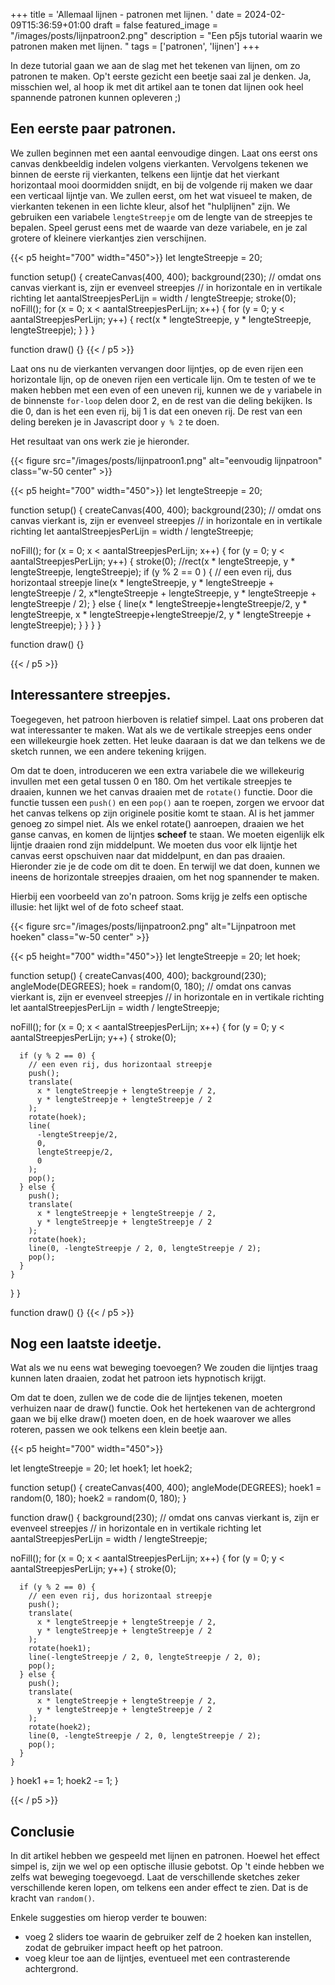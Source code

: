 +++
title = 'Allemaal lijnen - patronen met lijnen. '
date = 2024-02-09T15:36:59+01:00
draft = false
featured_image = "/images/posts/lijnpatroon2.png"
description = "Een p5js tutorial waarin we patronen maken met lijnen. "
tags = ['patronen', 'lijnen']
+++

In deze tutorial gaan we aan de slag met het tekenen van lijnen, om zo patronen te maken. Op't eerste gezicht een beetje saai zal je denken. Ja, misschien wel, al hoop ik met dit artikel aan te tonen dat lijnen ook heel spannende patronen kunnen opleveren ;)

<!--more-->

## Een eerste paar patronen.
We zullen beginnen met een aantal eenvoudige dingen. Laat ons eerst ons canvas denkbeeldig indelen volgens vierkanten. Vervolgens tekenen we binnen de eerste rij vierkanten, telkens een lijntje dat het vierkant horizontaal mooi doormidden snijdt, en bij de volgende rij maken we daar een verticaal lijntje van.
We zullen eerst, om het wat visueel te maken, de vierkanten tekenen in een lichte kleur, alsof het "hulplijnen" zijn. We gebruiken een variabele ```lengteStreepje``` om de lengte van de streepjes te bepalen. Speel gerust eens met de waarde van deze variabele, en je zal grotere of kleinere vierkantjes zien verschijnen.



{{< p5 height="700" width="450">}}
let lengteStreepje = 20;

function setup() {
  createCanvas(400, 400);
  background(230);
  // omdat ons canvas vierkant is, zijn er evenveel streepjes
  // in horizontale en in vertikale richting
  let aantalStreepjesPerLijn = width / lengteStreepje;
  stroke(0);
  noFill();
  for (x = 0; x < aantalStreepjesPerLijn; x++) {
    for (y = 0; y < aantalStreepjesPerLijn; y++) {
      rect(x * lengteStreepje, y * lengteStreepje, lengteStreepje);
    }
  }
}

function draw() {}
{{< / p5 >}}

Laat ons nu de vierkanten vervangen door lijntjes, op de even rijen een horizontale lijn, op de oneven rijen een verticale lijn. Om te testen of we te maken hebben met een even of een uneven rij, kunnen we de ```y``` variabele in de binnenste ```for-loop``` delen door 2, en de rest van die deling bekijken. Is die 0, dan is het een even rij, bij 1 is dat een oneven rij. De rest van een deling bereken je in Javascript door ```y % 2``` te doen.

Het resultaat van ons werk zie je hieronder.

{{< figure src="/images/posts/lijnpatroon1.png" alt="eenvoudig lijnpatroon" class="w-50 center" >}}

{{< p5 height="700" width="450">}}
let lengteStreepje = 20;

function setup() {
  createCanvas(400, 400);
  background(230);
  // omdat ons canvas vierkant is, zijn er evenveel streepjes
  // in horizontale en in vertikale richting
  let aantalStreepjesPerLijn = width / lengteStreepje;
  
  noFill();
  for (x = 0; x < aantalStreepjesPerLijn; x++) {
    for (y = 0; y < aantalStreepjesPerLijn; y++) {
    stroke(0);
     //rect(x * lengteStreepje, y * lengteStreepje, lengteStreepje);
      if (y % 2 == 0 ) { // een even rij, dus horizontaal streepje
        line(x * lengteStreepje, y * lengteStreepje + lengteStreepje / 2,  x*lengteStreepje + lengteStreepje, y * lengteStreepje + lengteStreepje / 2);
      }
      else {
                line(x * lengteStreepje+lengteStreepje/2, y * lengteStreepje,  x * lengteStreepje+lengteStreepje/2, y * lengteStreepje + lengteStreepje);
      }
    }
  }
}

function draw() {}

{{< / p5 >}}

## Interessantere streepjes.
Toegegeven, het patroon hierboven is relatief simpel. Laat ons proberen dat wat interessanter te maken. Wat als we de vertikale streepjes eens onder een willekeurgie hoek zetten. Het leuke daaraan is dat we dan telkens we de sketch runnen, we een andere tekening krijgen.

Om dat te doen, introduceren we een extra variabele die we willekeurig invullen met een getal tussen 0 en 180. Om het vertikale streepjes te draaien, kunnen we het canvas draaien met de ```rotate()``` functie. Door die functie tussen een ```push()``` en een ```pop()``` aan te roepen, zorgen we ervoor dat het canvas telkens op zijn originele positie komt te staan. Al is het jammer genoeg zo simpel niet. Als we enkel rotate() aanroepen, draaien we het ganse canvas, en komen de lijntjes __scheef__ te staan. We moeten eigenlijk elk lijntje draaien rond zijn middelpunt. We moeten dus voor elk lijntje het canvas eerst opschuiven naar dat middelpunt, en dan pas draaien. Hieronder zie je de code om dit te doen. En terwijl we dat doen, kunnen we ineens de horizontale streepjes draaien, om het nog spannender te maken.

Hierbij een voorbeeld van zo'n patroon. Soms krijg je zelfs een optische illusie: het lijkt wel of de foto scheef staat.

{{< figure src="/images/posts/lijnpatroon2.png" alt="Lijnpatroon met hoeken" class="w-50 center" >}}


{{< p5 height="700" width="450">}}
let lengteStreepje = 20;
let hoek;

function setup() {
  createCanvas(400, 400);
  background(230);
  angleMode(DEGREES);
  hoek = random(0, 180);
  // omdat ons canvas vierkant is, zijn er evenveel streepjes
  // in horizontale en in vertikale richting
  let aantalStreepjesPerLijn = width / lengteStreepje;

  noFill();
  for (x = 0; x < aantalStreepjesPerLijn; x++) {
    for (y = 0; y < aantalStreepjesPerLijn; y++) {
      stroke(0);

      if (y % 2 == 0) {
        // een even rij, dus horizontaal streepje
        push();
        translate(
          x * lengteStreepje + lengteStreepje / 2,
          y * lengteStreepje + lengteStreepje / 2
        );
        rotate(hoek);
        line(
          -lengteStreepje/2,
          0,
          lengteStreepje/2,
          0
        );
        pop();
      } else {
        push();
        translate(
          x * lengteStreepje + lengteStreepje / 2,
          y * lengteStreepje + lengteStreepje / 2
        );
        rotate(hoek);
        line(0, -lengteStreepje / 2, 0, lengteStreepje / 2);
        pop();
      }
    }
  }
}

function draw() {}
{{< / p5 >}}

## Nog een laatste ideetje.

Wat als we nu eens wat beweging toevoegen? We zouden die lijntjes traag kunnen laten draaien, zodat het patroon iets hypnotisch krijgt.

Om dat te doen, zullen we de code die de lijntjes tekenen, moeten verhuizen naar de draw() functie. Ook het hertekenen van de achtergrond gaan we bij elke draw() moeten doen, en de hoek waarover we alles roteren, passen we ook telkens een klein beetje aan.

{{< p5 height="700" width="450">}}

let lengteStreepje = 20;
let hoek1;
let hoek2;

function setup() {
  createCanvas(400, 400);
  angleMode(DEGREES);
  hoek1 = random(0, 180);
  hoek2 = random(0, 180);
}

function draw() {
  background(230);
  // omdat ons canvas vierkant is, zijn er evenveel streepjes
  // in horizontale en in vertikale richting
  let aantalStreepjesPerLijn = width / lengteStreepje;

  noFill();
  for (x = 0; x < aantalStreepjesPerLijn; x++) {
    for (y = 0; y < aantalStreepjesPerLijn; y++) {
      stroke(0);

      if (y % 2 == 0) {
        // een even rij, dus horizontaal streepje
        push();
        translate(
          x * lengteStreepje + lengteStreepje / 2,
          y * lengteStreepje + lengteStreepje / 2
        );
        rotate(hoek1);
        line(-lengteStreepje / 2, 0, lengteStreepje / 2, 0);
        pop();
      } else {
        push();
        translate(
          x * lengteStreepje + lengteStreepje / 2,
          y * lengteStreepje + lengteStreepje / 2
        );
        rotate(hoek2);
        line(0, -lengteStreepje / 2, 0, lengteStreepje / 2);
        pop();
      }
    }
  }
  hoek1 += 1;
  hoek2 -= 1;
}

{{< / p5 >}}

## Conclusie
In dit artikel hebben we gespeeld met lijnen en patronen. Hoewel het effect simpel is, zijn we wel op een optische illusie gebotst. Op 't einde hebben we zelfs wat beweging toegevoegd. Laat de verschillende sketches zeker verschillende keren lopen, om telkens een ander effect te zien. Dat is de kracht van ```random()```.

Enkele suggesties om hierop verder te bouwen:
- voeg 2 sliders toe waarin de gebruiker zelf de 2 hoeken kan instellen, zodat de gebruiker impact heeft op het patroon.
- voeg kleur toe aan de lijntjes, eventueel met een contrasterende achtergrond.